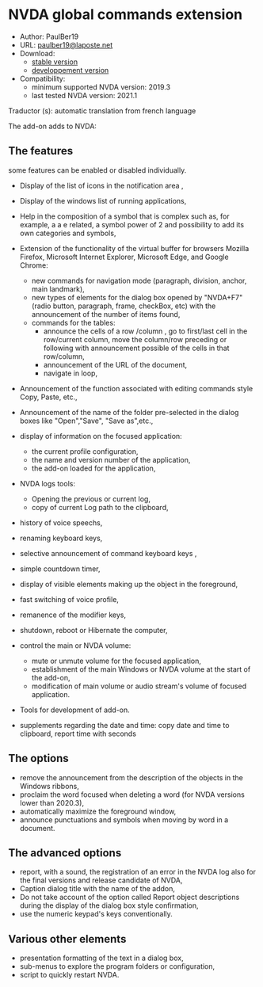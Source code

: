 # NVDA global commands extension #

* Author: PaulBer19
* URL: paulber19@laposte.net
* Download:
	* [stable version][1]
	* [developpement version][2]
* Compatibility:
	* minimum supported NVDA version: 2019.3
	* last tested NVDA version: 2021.1


Traductor (s): automatic translation from french language


The add-on adds to NVDA:
## The features ##

some features can be enabled or disabled individually.

* Display of the list of icons in the notification area ,
* Display of the windows list of running applications,
* Help in the composition of a symbol that is complex such as, for example, a a e related, a symbol power of 2 and possibility to add its own categories and symbols,
* Extension of the functionality of the virtual buffer for browsers Mozilla Firefox, Microsoft Internet Explorer, Microsoft Edge, and Google Chrome:

	* new commands for navigation mode (paragraph, division, anchor, main landmark),
	* new types of elements for the dialog box opened by "NVDA+F7" (radio button, paragraph, frame, checkBox, etc) with the announcement of the number of items found,
	* commands for the tables:
		* announce the cells of a row /column , go to first/last cell in the row/current column, move the column/row preceding or following with announcement possible of the cells in that row/column,
		* announcement of the URL of the document,
		* navigate in loop,


* Announcement of the function associated with editing commands style Copy, Paste, etc.,
* Announcement of the name of the folder pre-selected in the dialog boxes like "Open","Save", "Save as",etc.,
* display of information on the focused application:

	* the current profile configuration,
	* the name and version number of the application,
	* the add-on loaded for the application,


*	NVDA logs tools:
	* Opening the previous or current log,
	* copy of current Log path to the clipboard,


* history of voice speechs,
* renaming keyboard keys,
* selective announcement of command keyboard keys ,
* simple countdown timer,
* display of visible elements making up the object in the foreground,
* fast switching of voice profile,
* remanence of the modifier keys,
* shutdown, reboot or Hibernate the computer,
* control the main or NVDA volume:

	* mute or unmute volume for the focused application,
	* establishment of the main Windows or NVDA volume at the start of the add-on,
	* modification of main volume or audio stream's volume of focused application.


* Tools for development of add-on.
* supplements regarding the date and time: copy date and time to clipboard, report time with seconds


## The options ##

* remove the announcement from the description of the objects in the Windows ribbons,
* proclaim the word focused when deleting a word (for NVDA versions lower than 2020.3),
* automatically maximize the foreground window,
* announce punctuations and symbols when moving by word in a document.


## The advanced options ##

* report, with a sound, the registration of an error in the NVDA log also for the final versions and release candidate of NVDA,
* Caption dialog title with the name of the addon,
* Do not take account of the option called Report object descriptions during the display of the dialog box style confirmation,
* use the numeric keypad's keys conventionally.


## Various other elements ##

* presentation formatting of the text in a dialog box,
* sub-menus to explore the program folders or configuration,
* script to quickly restart NVDA.


[1]: https://github.com/paulber007/AllMyNVDAAddons/raw/master/NVDAExtensionGlobalPlugin/NVDAExtensionGlobalPlugin-9.8.2.nvda-addon
[2]: https://github.com/paulber007/AllMyNVDAAddons/tree/master/NVDAExtensionGlobalPlugin/dev
